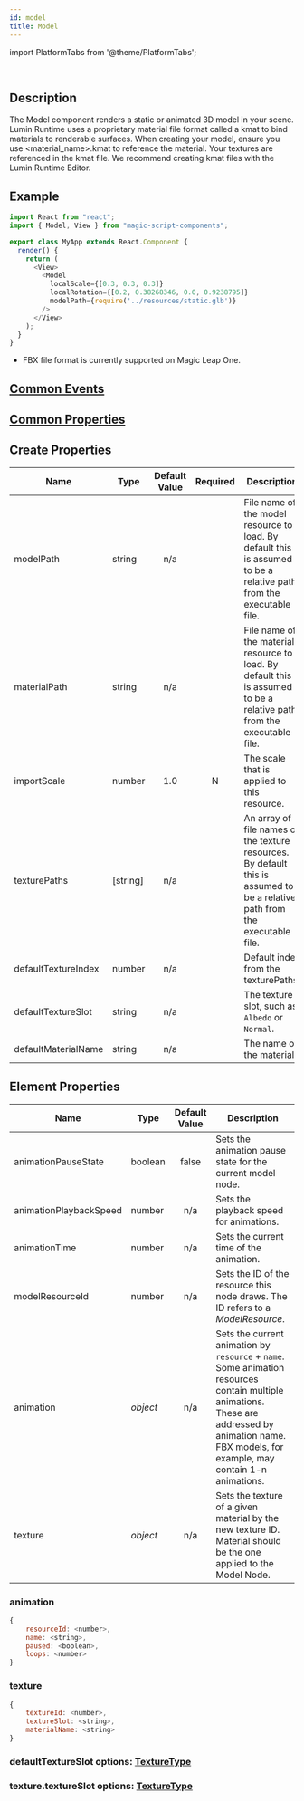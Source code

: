```yaml
---
id: model
title: Model
---
```


import PlatformTabs from '@theme/PlatformTabs';

<PlatformTabs component='model' />​

## Description

The Model component renders a static or animated 3D model in your scene. Lumin Runtime uses a proprietary material file format called a kmat to bind materials to renderable surfaces. When creating your model, ensure you use <material_name>.kmat to reference the material. Your textures are referenced in the kmat file. We recommend creating kmat files with the Lumin Runtime Editor.

## Example

```javascript
import React from "react";
import { Model, View } from "magic-script-components";

export class MyApp extends React.Component {
  render() {
    return (
      <View>
        <Model 
          localScale={[0.3, 0.3, 0.3]} 
          localRotation={[0.2, 0.38268346, 0.0, 0.9238795]}
          modelPath={require('../resources/static.glb')} 
        />
      </View>
    );
  }
}
```

- FBX file format is currently supported on Magic Leap One.

## [Common Events](../events/CommonEvents.md)

## [Common Properties](../types/Properties.md)

## Create Properties

| Name                | Type     | Default Value | Required | Description                                                                                                                 |
| ------------------- | -------- | :-----------: | :------: | --------------------------------------------------------------------------------------------------------------------------- |
| modelPath           | string   |      n/a      |          | File name of the model resource to load. By default this is assumed to be a relative path from the executable file.         |
| materialPath        | string   |      n/a      |          | File name of the material resource to load. By default this is assumed to be a relative path from the executable file.      |
| importScale         | number   |      1.0      |    N     | The scale that is applied to this resource.                                                                                 |
| texturePaths        | [string] |      n/a      |          | An array of file names of the texture resources. By default this is assumed to be a relative path from the executable file. |
| defaultTextureIndex | number   |      n/a      |          | Default index from the texturePaths.                                                                                        |
| defaultTextureSlot  | string   |      n/a      |          | The texture slot, such as `Albedo` or `Normal`.                                                                             |
| defaultMaterialName | string   |      n/a      |          | The name of the material.                                                                                                   |

## Element Properties

| Name                   | Type     | Default Value | Description |
| ---------------------- | -------- | :-----------: | ----------------------------------------------------------------------------------------------------------------------------------- |
| animationPauseState    | boolean  |     false     | Sets the animation pause state for the current model node. |
| animationPlaybackSpeed | number   |      n/a      | Sets the playback speed for animations. |
| animationTime          | number   |      n/a      | Sets the current time of the animation. |
| modelResourceId        | number   |      n/a      | Sets the ID of the resource this node draws. The ID refers to a _ModelResource_. |
| animation              | _object_ |      n/a      | Sets the current animation by `resource` + `name`. Some animation resources contain multiple animations. These are addressed by animation name. FBX models, for example, may contain 1-n animations. |
| texture                | _object_ |      n/a      | Sets the texture of a given material by the new texture ID. Material should be the one applied to the Model Node. |

### animation

```javascript
{
    resourceId: <number>,
    name: <string>,
    paused: <boolean>,
    loops: <number>
}
```

### texture

```javascript
{
    textureId: <number>,
    textureSlot: <string>,
    materialName: <string>
}
```

### defaultTextureSlot options: [TextureType](../types/TextureType.md)

### texture.textureSlot options: [TextureType](../types/TextureType.md)
